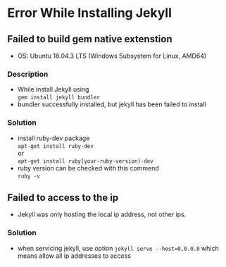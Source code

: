 # Error While Installing Jekyll

## Failed to build gem native extenstion
- OS: Ubuntu 18.04.3 LTS (Windows Subsystem for Linux, AMD64)
### Description
- While install Jekyll using  
  `gem install jekyll bundler`
- bundler successfully installed, but jekyll has been failed to install

### Solution
- install ruby-dev package  
  `apt-get install ruby-dev`  
  or  
  `apt-get install ruby[your-ruby-version]-dev`
- ruby version can be checked with this commend  
  `ruby -v`

## Failed to access to the ip
- Jekyll was only hosting the local ip address, not other ips.

### Solution
- when servicing jekyll, use option 
  `jekyll serve --host=0.0.0.0`
  which means allow all ip addresses to access
